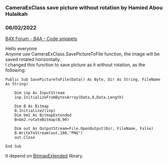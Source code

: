 ### CameraExClass save picture without rotation by Hamied Abou Hulaikah
### 06/02/2022
[B4X Forum - B4A - Code snippets](https://www.b4x.com/android/forum/threads/140947/)

Hello everyone  
Anyone use CameraExClass.SavePictureToFile function, the image will be saved rotated horizontally.  
I changed this function to save picture as it without rotation, as the following:  

```B4X
Public Sub SavePictureToFile(Data() As Byte, Dir As String, FileName As String)  
      
    Dim inp As InputStream  
    inp.InitializeFromBytesArray(Data,0,Data.Length)  
      
    Dim B As Bitmap  
    B.Initialize2(inp)  
    Dim bm2 As BitmapExtended  
    B=bm2.rotateBitmap(B,90)  
      
    Dim out As OutputStream=File.OpenOutput(Dir, FileName, False)  
    B.WriteToStream(out,100,"PNG")  
    out.Close  
      
End Sub
```

  
It depend on [BitmapExtended](https://www.b4x.com/android/forum/threads/bitmapextended-library.11689/) library.